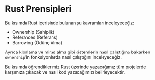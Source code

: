 # Rust Prensipleri

Bu kısımda Rust içerisinde bulunan şu kavramları inceleyeceğiz:

- Ownership (Sahiplik)
- Referances (Referans)
- Barrowing (Ödünç Alma)

Ayrıca klonlama ve miras alma gibi sistemlerin nasıl çalıştığına bakarken `ownership`'in fonksiyonlarda nasıl çalıştığını inceleyeceğiz.

Bu kısımda öğrendiklerimiz Rust üzerinde yazacağımız tüm projelerde karşımıza çıkacak ve nasıl kod yazacağımızı belirleyecektir. 